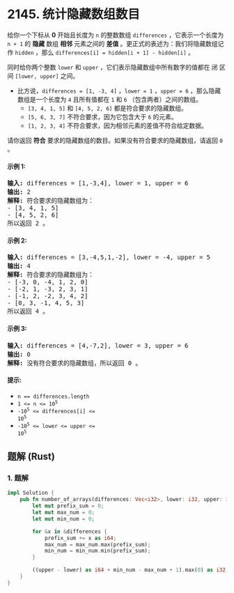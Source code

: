# 2145. 统计隐藏数组数目
给你一个下标从 **0** 开始且长度为 `n` 的整数数组 `differences` ，它表示一个长度为 `n + 1` 的 **隐藏** 数组 **相邻** 元素之间的 **差值** 。更正式的表述为：我们将隐藏数组记作 `hidden` ，那么 `differences[i] = hidden[i + 1] - hidden[i]` 。

同时给你两个整数 `lower` 和 `upper` ，它们表示隐藏数组中所有数字的值都在 闭 区间 `[lower, upper]` 之间。

* 比方说，`differences = [1, -3, 4]` ，`lower = 1` ，`upper = 6` ，那么隐藏数组是一个长度为 `4` 且所有值都在 `1` 和 `6` （包含两者）之间的数组。
  * `[3, 4, 1, 5]` 和 `[4, 5, 2, 6]` 都是符合要求的隐藏数组。
  * `[5, 6, 3, 7]` 不符合要求，因为它包含大于 `6` 的元素。
  * `[1, 2, 3, 4]` 不符合要求，因为相邻元素的差值不符合给定数据。

请你返回 **符合** 要求的隐藏数组的数目。如果没有符合要求的隐藏数组，请返回 `0` 。

#### 示例 1:
<pre>
<strong>输入:</strong> differences = [1,-3,4], lower = 1, upper = 6
<strong>输出:</strong> 2
<strong>解释:</strong> 符合要求的隐藏数组为：
- [3, 4, 1, 5]
- [4, 5, 2, 6]
所以返回 2 。
</pre>

#### 示例 2:
<pre>
<strong>输入:</strong> differences = [3,-4,5,1,-2], lower = -4, upper = 5
<strong>输出:</strong> 4
<strong>解释:</strong> 符合要求的隐藏数组为：
- [-3, 0, -4, 1, 2, 0]
- [-2, 1, -3, 2, 3, 1]
- [-1, 2, -2, 3, 4, 2]
- [0, 3, -1, 4, 5, 3]
所以返回 4 。
</pre>

#### 示例 3:
<pre>
<strong>输入:</strong> differences = [4,-7,2], lower = 3, upper = 6
<strong>输出:</strong> 0
<strong>解释:</strong> 没有符合要求的隐藏数组，所以返回 0 。
</pre>

#### 提示:
* `n == differences.length`
* <code>1 <= n <= 10<sup>5</sup></code>
* <code>-10<sup>5</sup> <= differences[i] <= 10<sup>5</sup></code>
* <code>-10<sup>5</sup> <= lower <= upper <= 10<sup>5</sup></code>

## 题解 (Rust)

### 1. 题解
```Rust
impl Solution {
    pub fn number_of_arrays(differences: Vec<i32>, lower: i32, upper: i32) -> i32 {
        let mut prefix_sum = 0;
        let mut max_num = 0;
        let mut min_num = 0;

        for &x in &differences {
            prefix_sum += x as i64;
            max_num = max_num.max(prefix_sum);
            min_num = min_num.min(prefix_sum);
        }

        ((upper - lower) as i64 + min_num - max_num + 1).max(0) as i32
    }
}
```
